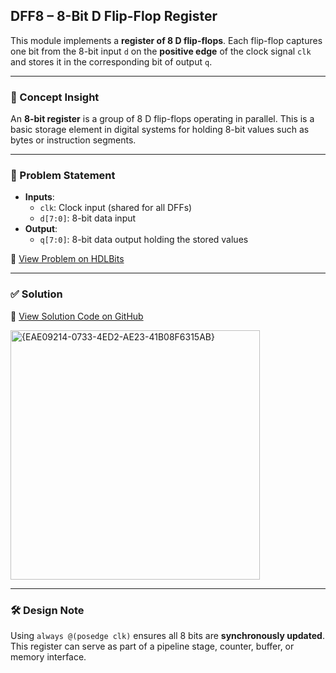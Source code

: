 ## DFF8 – 8-Bit D Flip-Flop Register

This module implements a **register of 8 D flip-flops**. Each flip-flop captures one bit from the 8-bit input `d` on the **positive edge** of the clock signal `clk` and stores it in the corresponding bit of output `q`.

---

### 🧠 Concept Insight  
An **8-bit register** is a group of 8 D flip-flops operating in parallel. This is a basic storage element in digital systems for holding 8-bit values such as bytes or instruction segments.

---

### 📘 Problem Statement  
- **Inputs**:  
  - `clk`: Clock input (shared for all DFFs)  
  - `d[7:0]`: 8-bit data input  
- **Output**:  
  - `q[7:0]`: 8-bit data output holding the stored values  

🔗 [View Problem on HDLBits](https://hdlbits.01xz.net/wiki/Dff8)

---

### ✅ Solution  
📄 [View Solution Code on GitHub](https://github.com/EswarAdithya011/HDLBits/blob/main/Problem%20Sets/4.%20Sequential%20Logic/4.1%20Flip-Flops/Dff8.v)

<img width="399" alt="{EAE09214-0733-4ED2-AE23-41B08F6315AB}" src="https://github.com/user-attachments/assets/50c7ca3a-368f-43c6-899c-6d16ca824fd4" />

---

### 🛠 Design Note  
Using `always @(posedge clk)` ensures all 8 bits are **synchronously updated**. This register can serve as part of a pipeline stage, counter, buffer, or memory interface.

